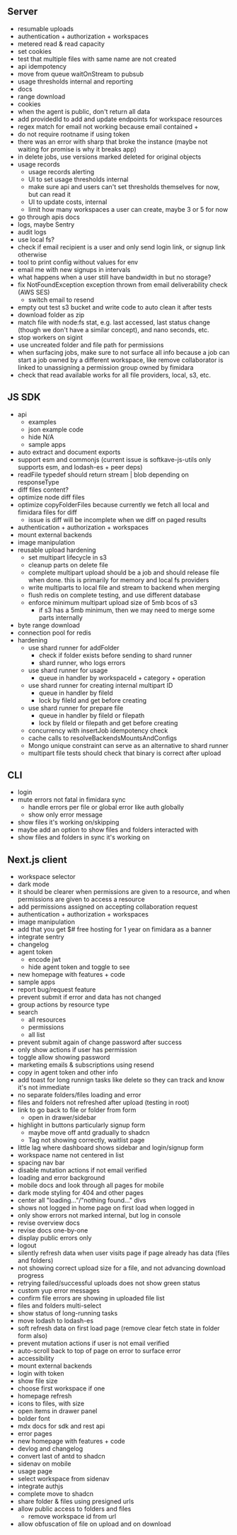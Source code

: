 ## Server

- resumable uploads
- authentication + authorization + workspaces
- metered read & read capacity
- set cookies
- test that multiple files with same name are not created
- api idempotency
- move from queue waitOnStream to pubsub
- usage thresholds internal and reporting
- docs
- range download
- cookies
- when the agent is public, don't return all data
- add providedId to add and update endpoints for workspace resources
- regex match for email not working because email contained +
- do not require rootname if using token
- there was an error with sharp that broke the instance (maybe not waiting for
  promise is why it breaks app)
- in delete jobs, use versions marked deleted for original objects
- usage records
  - usage records alerting
  - UI to set usage thresholds internal
  - make sure api and users can't set thresholds themselves for now, but can read it
  - UI to update costs, internal
  - limit how many workspaces a user can create, maybe 3 or 5 for now
- go through apis docs
- logs, maybe Sentry
- audit logs
- use local fs?
- check if email recipient is a user and only send login link, or signup link otherwise
- tool to print config without values for env
- email me with new signups in intervals
- what happens when a user still have bandwidth in but no storage?
- fix NotFoundException exception thrown from email deliverability check (AWS SES)
  - switch email to resend
- empty out test s3 bucket and write code to auto clean it after tests
- download folder as zip
- match file with node:fs stat, e.g. last accessed, last status change (though
  we don't have a similar concept), and nano seconds, etc.
- stop workers on sigint
- use uncreated folder and file path for permissions
- when surfacing jobs, make sure to not surface all info because a job can start
  a job owned by a different workspace, like remove collaborator is linked to
  unassigning a permission group owned by fimidara
- check that read available works for all file providers, local, s3, etc.

## JS SDK

- api
  - examples
  - json example code
  - hide N/A
  - sample apps
- auto extract and document exports
- support esm and commonjs (current issue is softkave-js-utils only supports esm, and lodash-es + peer deps)
- readFile typedef should return stream | blob depending on responseType
- diff files content?
- optimize node diff files
- optimize copyFolderFiles because currently we fetch all local and fimidara files for diff
  - issue is diff will be incomplete when we diff on paged results
- authentication + authorization + workspaces
- mount external backends
- image manipulation
- reusable upload hardening
  - set multipart lifecycle in s3
  - cleanup parts on delete file
  - complete multipart upload should be a job and should release file when done. this is primarily for memory and local fs providers
  - write multiparts to local file and stream to backend when merging
  - flush redis on complete testing, and use different database
  - enforce minimum multipart upload size of 5mb bcos of s3
    - if s3 has a 5mb minimum, then we may need to merge some parts internally
- byte range download
- connection pool for redis
- hardening
  - use shard runner for addFolder
    - check if folder exists before sending to shard runner
    - shard runner, who logs errors
  - use shard runner for usage
    - queue in handler by workspaceId + category + operation
  - use shard runner for creating internal multipart ID
    - queue in handler by fileId
    - lock by fileId and get before creating
  - use shard runner for prepare file
    - queue in handler by fileId or filepath
    - lock by fileId or filepath and get before creating
  - concurrency with insertJob idempotency check
  - cache calls to resolveBackendsMountsAndConfigs
  - Mongo unique constraint can serve as an alternative to shard runner
  - multipart file tests should check that binary is correct after upload

## CLI

- login
- mute errors not fatal in fimidara sync
  - handle errors per file or global error like auth globally
  - show only error message
- show files it's working on/skipping
- maybe add an option to show files and folders interacted with
- show files and folders in sync it's working on

## Next.js client

- workspace selector
- dark mode
- it should be clearer when permissions are given to a resource, and when permissions are given to access a resource
- add permissions assigned on accepting collaboration request
- authentication + authorization + workspaces
- image manipulation
- add that you get $# free hosting for 1 year on fimidara as a banner
- integrate sentry
- changelog
- agent token
  - encode jwt
  - hide agent token and toggle to see
- new homepage with features + code
- sample apps
- report bug/request feature
- prevent submit if error and data has not changed
- group actions by resource type
- search
  - all resources
  - permissions
  - all list
- prevent submit again of change password after success
- only show actions if user has permission
- toggle allow showing password
- marketing emails & subscriptions using resend
- copy in agent token and other info
- add toast for long runnign tasks like delete so they can track and know it's not immediate
- no separate folders/files loading and error
- files and folders not refreshed after upload (testing in root)
- link to go back to file or folder from form
  - open in drawer/sidebar
- highlight in buttons particularly signup form
  - maybe move off antd gradually to shadcn
  - Tag not showing correctly, waitlist page
- little lag where dashboard shows sidebar and login/signup form
- workspace name not centered in list
- spacing nav bar
- disable mutation actions if not email verified
- loading and error background
- mobile docs and look through all pages for mobile
- dark mode styling for 404 and other pages
- center all "loading..."/"nothing found..." divs
- shows not logged in home page on first load when logged in
- only show errors not marked internal, but log in console
- revise overview docs
- revise docs one-by-one
- display public errors only
- logout
- silently refresh data when user visits page if page already has data (files and folders)
- not showing correct upload size for a file, and not advancing download progress
- retrying failed/successful uploads does not show green status
- custom yup error messages
- confirm file errors are showing in uploaded file list
- files and folders multi-select
- show status of long-running tasks
- move lodash to lodash-es
- soft refresh data on first load page (remove clear fetch state in folder form also)
- prevent mutation actions if user is not email verified
- auto-scroll back to top of page on error to surface error
- accessibility
- mount external backends
- login with token
- show file size
- choose first workspace if one
- homepage refresh
- icons to files, with size
- open items in drawer panel
- bolder font
- mdx docs for sdk and rest api
- error pages
- new homepage with features + code
- devlog and changelog
- convert last of antd to shadcn
- sidenav on mobile
- usage page
- select workspace from sidenav
- integrate authjs
- complete move to shadcn
- share folder & files using presigned urls
- allow public access to folders and files
  - remove workspace id from url
- allow obfuscation of file on upload and on download
